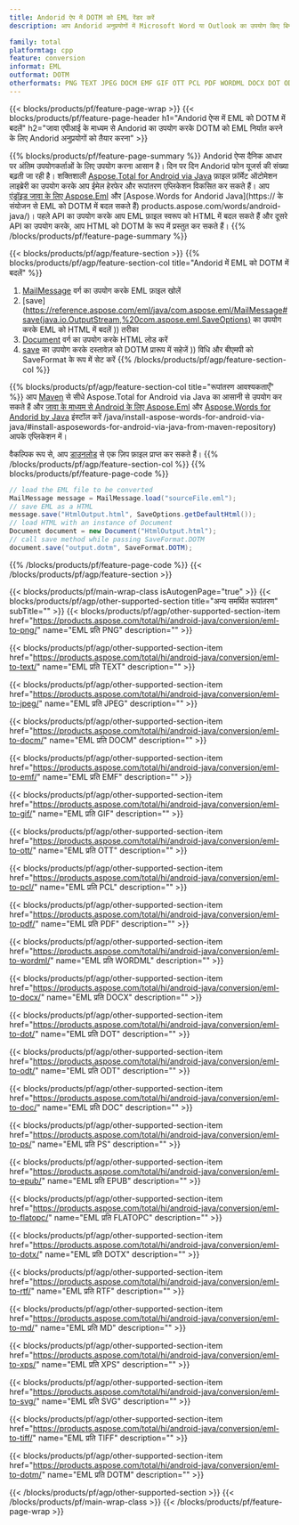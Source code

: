 ```yaml
---
title: Andorid ऐप में DOTM को EML रेंडर करें
description: आप Andorid अनुप्रयोगों में Microsoft Word या Outlook का उपयोग किए बिना EML को DOTM में निर्यात करें

family: total
platformtag: cpp
feature: conversion
informat: EML
outformat: DOTM
otherformats: PNG TEXT JPEG DOCM EMF GIF OTT PCL PDF WORDML DOCX DOT ODT DOC PS EPUB FLATOPC DOTX RTF MD XPS SVG TIFF BMP
---
```

{{< blocks/products/pf/feature-page-wrap >}}
{{< blocks/products/pf/feature-page-header h1="Andorid ऐप्स में EML को DOTM में बदलें" h2="जावा एपीआई के माध्यम से Andorid का उपयोग करके DOTM को EML निर्यात करने के लिए Andorid अनुप्रयोगों को तैयार करना" >}}

{{% blocks/products/pf/feature-page-summary %}}
Andorid ऐप्स दैनिक आधार पर अंतिम उपयोगकर्ताओं के लिए उपयोग करना आसान है। दिन पर दिन Andorid फोन यूजर्स की संख्या बढ़ती जा रही है। शक्तिशाली [Aspose.Total for Android via Java](https://products.aspose.com/total/android-java/) फ़ाइल फ़ॉर्मेट ऑटोमेशन लाइब्रेरी का उपयोग करके आप ईमेल हेरफेर और रूपांतरण एप्लिकेशन विकसित कर सकते हैं। आप [एंड्रॉइड जावा के लिए Aspose.Eml](https://products.aspose.com/eml/android-java/) और [Aspose.Words for Andorid Java](https:// के संयोजन से EML को DOTM में बदल सकते हैं) products.aspose.com/words/android-java/)। पहले API का उपयोग करके आप EML फ़ाइल स्वरूप को HTML में बदल सकते हैं और दूसरे API का उपयोग करके, आप HTML को DOTM के रूप में प्रस्तुत कर सकते हैं। 
{{% /blocks/products/pf/feature-page-summary  %}}

{{< blocks/products/pf/agp/feature-section >}}
{{% blocks/products/pf/agp/feature-section-col title="Andorid में EML को DOTM में बदलें" %}}
1. [MailMessage](https://reference.aspose.com/eml/java/com.aspose.eml/mailmessage) वर्ग का उपयोग करके EML फ़ाइल खोलें
2. [save](https://reference.aspose.com/eml/java/com.aspose.eml/MailMessage#save(java.io.OutputStream,%20com.aspose.eml.SaveOptions) का उपयोग करके EML को HTML में बदलें )) तरीका
3. [Document](https://reference.aspose.com/words/java/com.aspose.words/Document) वर्ग का उपयोग करके HTML लोड करें
4. [save](https://reference.aspose.com/words/java/com.aspose.words/Document#save(java.lang.String,com.aspose.words.SaveOptions)) का उपयोग करके दस्तावेज़ को DOTM प्रारूप में सहेजें )) विधि और बीएमपी को SaveFormat के रूप में सेट करें
{{% /blocks/products/pf/agp/feature-section-col %}}

{{% blocks/products/pf/agp/feature-section-col title="रूपांतरण आवश्यकताएँ" %}}
आप [Maven](https://releases.aspose.com/total/java/) से सीधे Aspose.Total for Android via Java का आसानी से उपयोग कर सकते हैं और [जावा के माध्यम से Android के लिए Aspose.Eml](https://docs.aspose.com/eml/androidjava/installation/) और [Aspose.Words for Andorid by Java](https://docs.aspose.com/words) इंस्टॉल करें /java/install-aspose-words-for-android-via-java/#install-asposewords-for-android-via-java-from-maven-repository) आपके एप्लिकेशन में।

वैकल्पिक रूप से, आप [डाउनलोड](https://releases.aspose.com/total/androidjava) से एक ज़िप फ़ाइल प्राप्त कर सकते हैं।
{{% /blocks/products/pf/agp/feature-section-col %}}
{{% blocks/products/pf/feature-page-code %}}
```cs
// load the EML file to be converted
MailMessage message = MailMessage.load("sourceFile.eml"); 
// save EML as a HTML 
message.save("HtmlOutput.html", SaveOptions.getDefaultHtml());
// load HTML with an instance of Document
Document document = new Document("HtmlOutput.html");
// call save method while passing SaveFormat.DOTM
document.save("output.dotm", SaveFormat.DOTM); 
```

{{% /blocks/products/pf/feature-page-code %}}
{{< /blocks/products/pf/agp/feature-section >}}

{{< blocks/products/pf/main-wrap-class isAutogenPage="true" >}}
{{< blocks/products/pf/agp/other-supported-section title="अन्य समर्थित रूपांतरण" subTitle="" >}}
{{< blocks/products/pf/agp/other-supported-section-item href="https://products.aspose.com/total/hi/android-java/conversion/eml-to-png/" name="EML प्रति PNG" description="" >}}

{{< blocks/products/pf/agp/other-supported-section-item href="https://products.aspose.com/total/hi/android-java/conversion/eml-to-text/" name="EML प्रति TEXT" description="" >}}

{{< blocks/products/pf/agp/other-supported-section-item href="https://products.aspose.com/total/hi/android-java/conversion/eml-to-jpeg/" name="EML प्रति JPEG" description="" >}}

{{< blocks/products/pf/agp/other-supported-section-item href="https://products.aspose.com/total/hi/android-java/conversion/eml-to-docm/" name="EML प्रति DOCM" description="" >}}

{{< blocks/products/pf/agp/other-supported-section-item href="https://products.aspose.com/total/hi/android-java/conversion/eml-to-emf/" name="EML प्रति EMF" description="" >}}

{{< blocks/products/pf/agp/other-supported-section-item href="https://products.aspose.com/total/hi/android-java/conversion/eml-to-gif/" name="EML प्रति GIF" description="" >}}

{{< blocks/products/pf/agp/other-supported-section-item href="https://products.aspose.com/total/hi/android-java/conversion/eml-to-ott/" name="EML प्रति OTT" description="" >}}

{{< blocks/products/pf/agp/other-supported-section-item href="https://products.aspose.com/total/hi/android-java/conversion/eml-to-pcl/" name="EML प्रति PCL" description="" >}}

{{< blocks/products/pf/agp/other-supported-section-item href="https://products.aspose.com/total/hi/android-java/conversion/eml-to-pdf/" name="EML प्रति PDF" description="" >}}

{{< blocks/products/pf/agp/other-supported-section-item href="https://products.aspose.com/total/hi/android-java/conversion/eml-to-wordml/" name="EML प्रति WORDML" description="" >}}

{{< blocks/products/pf/agp/other-supported-section-item href="https://products.aspose.com/total/hi/android-java/conversion/eml-to-docx/" name="EML प्रति DOCX" description="" >}}

{{< blocks/products/pf/agp/other-supported-section-item href="https://products.aspose.com/total/hi/android-java/conversion/eml-to-dot/" name="EML प्रति DOT" description="" >}}

{{< blocks/products/pf/agp/other-supported-section-item href="https://products.aspose.com/total/hi/android-java/conversion/eml-to-odt/" name="EML प्रति ODT" description="" >}}

{{< blocks/products/pf/agp/other-supported-section-item href="https://products.aspose.com/total/hi/android-java/conversion/eml-to-doc/" name="EML प्रति DOC" description="" >}}

{{< blocks/products/pf/agp/other-supported-section-item href="https://products.aspose.com/total/hi/android-java/conversion/eml-to-ps/" name="EML प्रति PS" description="" >}}

{{< blocks/products/pf/agp/other-supported-section-item href="https://products.aspose.com/total/hi/android-java/conversion/eml-to-epub/" name="EML प्रति EPUB" description="" >}}

{{< blocks/products/pf/agp/other-supported-section-item href="https://products.aspose.com/total/hi/android-java/conversion/eml-to-flatopc/" name="EML प्रति FLATOPC" description="" >}}

{{< blocks/products/pf/agp/other-supported-section-item href="https://products.aspose.com/total/hi/android-java/conversion/eml-to-dotx/" name="EML प्रति DOTX" description="" >}}

{{< blocks/products/pf/agp/other-supported-section-item href="https://products.aspose.com/total/hi/android-java/conversion/eml-to-rtf/" name="EML प्रति RTF" description="" >}}

{{< blocks/products/pf/agp/other-supported-section-item href="https://products.aspose.com/total/hi/android-java/conversion/eml-to-md/" name="EML प्रति MD" description="" >}}

{{< blocks/products/pf/agp/other-supported-section-item href="https://products.aspose.com/total/hi/android-java/conversion/eml-to-xps/" name="EML प्रति XPS" description="" >}}

{{< blocks/products/pf/agp/other-supported-section-item href="https://products.aspose.com/total/hi/android-java/conversion/eml-to-svg/" name="EML प्रति SVG" description="" >}}

{{< blocks/products/pf/agp/other-supported-section-item href="https://products.aspose.com/total/hi/android-java/conversion/eml-to-tiff/" name="EML प्रति TIFF" description="" >}}

{{< blocks/products/pf/agp/other-supported-section-item href="https://products.aspose.com/total/hi/android-java/conversion/eml-to-dotm/" name="EML प्रति DOTM" description="" >}}


{{< /blocks/products/pf/agp/other-supported-section >}}
{{< /blocks/products/pf/main-wrap-class >}}
{{< /blocks/products/pf/feature-page-wrap >}}